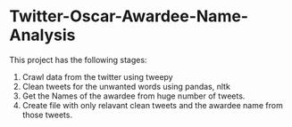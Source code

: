 # Twitter-Oscar-Awardee-Name-Analysis


This project has the following stages:
1. Crawl data from the twitter using tweepy 
2. Clean tweets for the unwanted words using pandas, nltk
3. Get the Names of the awardee from huge number of tweets.
4. Create file with only relavant clean tweets and the awardee name from those tweets.
